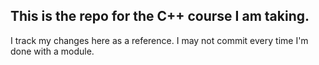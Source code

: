 ## This is the repo for the C++ course I am taking. 
I track my changes here as a reference. I may not commit every time I'm done with a module.